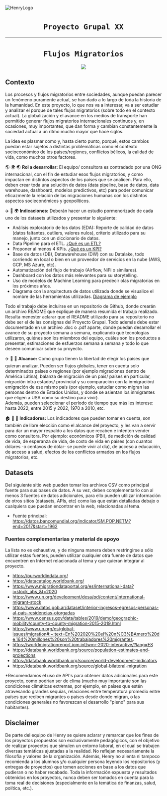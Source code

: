 ![HenryLogo](https://d31uz8lwfmyn8g.cloudfront.net/Assets/logo-henry-white-lg.png)

# <h1 align="center">**`Proyecto Grupal XX`**

- - -

# <h1 align="center">**`Flujos Migratorios`**

<p align="center">
<img src="https://www.flippers.es/wp-content/uploads/2014/03/Flujos-migratorios-internacionales.jpg"   
>
</p>

## **Contexto**
Los procesos y flujos migratorios entre sociedades, aunque puedan parecer un fenómeno puramente actual, se han dado a lo largo de toda la historia de la humanidad. En este proyecto, lo que nos va a interesar, va a ser estudiar y analizar el porque de tales flujos migratorios (sobre todo en el contexto actual). La globalización y el avance en los medios de transporte han permitido generar flujos migratorios internacionales continuos y, en ocasiones, muy importantes, que dan forma y cambian constantemente la sociedad actual a un ritmo mucho mayor que hace siglos.    
     
   
La idea es plasmar como y, hasta cierto punto, porqué, estos cambios puedan estar sujetos a distintas problemáticas como el contexto socioeconómico de los países/regiones, conflictos bélicos, la calidad de vida, como muchos otros factores.
   


:earth_americas: 	:earth_africa: :earth_asia: **Rol a desarrollar:** El equipo/ consultora es contradado por una ONG internacional, con el fin de estudiar esos flujos migratorios, y como impactan en distintos aspectos de los países que se analicen. Para ello, deben crear toda una solución de datos (data pipeline, base de datos, data warehouse, dashboard, modelos predictivos, etc) para poder comunicar eficazmente la relación de las migraciones humanas con los distintos aspectos socieconómicos y geopolíticos.  

:airplane: :ship: :earth_africa: **Indicaciones:**
Deberán hacer un estudio pormenorizado de cada uno de los datasets utilizados y presentar lo siguiente:

- Análisis exploratorio de los datos (EDA): Reporte de calidad de datos (datos faltantes, outliers, valores nulos), criterio utilizado para su manejo, junto con un diccionario de datos.
- Data Pipeline para el ETL. [¿Qué es un ETL?](https://learn.microsoft.com/es-es/azure/architecture/data-guide/relational-data/etl)
- Proponer al menos 4 KPIs. [¿Qué es un KPI?](https://asana.com/es/resources/key-performance-indicator-kpi)
- Base de datos (DB), Datawarehouse (DW) con su Datalake, todo corriendo en local o bien en un proveedor de servicios en la nube (AWS, GCP, MS Azure, etc).
- Automatización del flujo de trabajo (Airflow, NiFi o similares). 
- Dashboard con los datos más relevantes para su storytelling.
- Uso de modelos de Machine Learning para predecir olas migratorias en los próximos años.
- Diagrama con la arquitectura de datos utilizada donde se visualice el nombre de las herramientas utilizadas. [Diagrama de ejemplo](https://learn.microsoft.com/en-us/azure/architecture/solution-ideas/articles/azure-databricks-modern-analytics-architecture)

Todo el trabajo debe incluirse en un repositorio de Github, donde crearán un archivo README que explique de manera resumida el trabajo realizado. Resulta menester aclarar que el README utilizado para su repositorio no debe ser el de las consignas del Proyecto Grupal. Todo además debe estar documentado en un archivo .doc o .pdf aparte, donde puedan desarrollar el avance de su proyecto semana a semana, explicando qué tecnologías utilizaron, quiénes son los miembros del equipo, cuáles son los productos a presentar, estimaciones de esfuerzos semana a semana y todo lo que deseen comunicar sobre su proyecto.


:airplane: :ship: :tram: **Alcance:** Como grupo tienen la libertad de elegir los países que quieran analizar. Pueden ser flujos globales, tener en cuenta solo determinados países o regiones (por ejemplo migraciones dentro de América Látina), balanza de migración de un país/ países en particular, migración intra estados/ provincial y su comparación con la inmigración/ emigración de ese mismo país (por ejemplo, estudiar como migran las personas dentro de Estados Unidos, y donde se asientan los inmigrantes que eligen a USA como su destino para vivir).   
Además, pueden seleccionar el período de tiempo que más les interese: hasta 2022, entre 2015 y 2022, 1970 a 2010, etc.
       
:house: :house_with_garden: :school: **Indicadores:** Los indicadores que pueden tomar en cuenta, son también de libre elección como el alcance del proyecto, y les van a servir para dar un mayor respaldo a los datos que recaben e intenten vender como consultora. Por ejemplo: económicos (PBI), de medición de calidad de vida, de esperanza de vida, de costo de vida en países (con cuantos dólares -o centavos de dólar- se puede vivir al día), de acceso a educación, de acceso a salud, efectos de los conflictos armados en los flujos migratorios, etc.



## **Datasets**
Del siguiente sitio web pueden tomar los archivos CSV como principal fuente para sus bases de datos. A su vez, deben complementarlo con al menos 3 fuentes de datos adicionales, para ello pueden utilizar información de otros sitios (datasets, APIs, etc) como las que están detalladas debajo o cualquiera que puedan encontrar en la web, relacionadas al tema. 
- Fuente principal: https://datos.bancomundial.org/indicator/SM.POP.NETM?end=2017&start=1962

### **Fuentes complementarias y material de apoyo**
La lista no es exhaustiva, y de ninguna manera deben restringirse a sólo utilizar estas fuentes, pueden utilizar cualquier otra fuente de datos que encuentren en Internet relacionada al tema y que quieran integrar al proyecto.

- https://ourworldindata.org/
- https://datacatalog.worldbank.org/
- https://www.migrationdataportal.org/es/international-data?i=stock_abs_&t=2020
- https://www.un.org/development/desa/pd/content/international-migrant-stock
- https://www.datos.gob.ar/dataset/interior-ingresos-egresos-personas-al-pais-residencias-otorgadas
- https://www.census.gov/data/tables/2019/demo/geographic-mobility/county-to-county-migration-2015-2019.html
- https://www.un.org/es/global-issues/migration#:~:text=En%202020%20el%20n%C3%BAmero%20de,164%20millones%20son%20trabajadores%20migrantes.
- https://worldmigrationreport.iom.int/wmr-2020-interactive/?lang=ES
- https://databank.worldbank.org/source/population-estimates-and-projections
- https://databank.worldbank.org/source/world-development-indicators
- https://databank.worldbank.org/source/global-bilateral-migration
   
*Recomendamos el uso de API's para obtener datos adicionales para este proyecto, como podrían ser de clima (mucho muy importante son las condiciones climáticas extremas, por ejemplo, en países que estén atravesando grandes sequías, relaciones entre temperatura promedio entre países que reciben migrantes o países desde donde migran, o las condiciones generales no favorezcan el desarrollo "pleno" para sus habitantes).  


## Disclaimer  
De parte del equipo de Henry se quiere aclarar y remarcar que los fines de los proyectos propuestos son exclusivamente pedagógicos, con el objetivo de realizar proyectos que simulen un entorno laboral, en el cual se trabajen diversas temáticas ajustadas a la realidad.
 No reflejan necesariamente la filosofía y valores de la organización. Además, Henry no alienta ni tampoco recomienda a los alumnos y/o cualquier persona leyendo los repositorios (y entregas de proyectos) que tomen acciones en base a los datos que pudieran o no haber recabado. Toda la información expuesta y resultados obtenidos en los proyectos, nunca deben ser tomados en cuenta para la toma real de decisiones (especialmente en la temática de finanzas, salud, política, etc.).
